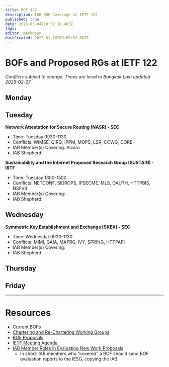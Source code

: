 ```yaml
---
title: BOF 122
description: IAB BOF Coverage at IETF 122
published: true
date: 2025-03-04T10:32:18.483Z
tags: 
editor: markdown
dateCreated: 2025-01-10T00:07:52.687Z
---
```


# BOFs and Proposed RGs at IETF 122

*Conflicts subject to change. Times are local to Bangkok*
*Last updated 2025-02-27*

## Monday


## Tuesday

**Network Attestation for Secure Routing (NASR) - SEC**
* Time: Tuesday 0930-1130
* Conflicts: WIMSE, QIRG, IPPM, MOPS, LSR, CCWG, CORE
* IAB Member(s) Covering: Alvaro
* IAB Shepherd: 

**Sustainability and the Internet Proposed Research Group (SUSTAIN) - IRTF**
* Time: Tuesday 1300-1500
* Conflicts: NETCONF, SIDROPS, IPSECME, MLS, OAUTH, HTTPBIS, NSFV4
* IAB Member(s) Covering: 
* IAB Shepherd: 



## Wednesday

**Symmetric Key Establishment and Exchange (SKEX) - SEC**
* Time: Wednesdat 0930-1130
* Conflicts: MIMI, GAIA, MAPRG, IVY, SPRING, HTTPAPI
* IAB Member(s) Covering: 
* IAB Shepherd: 




## Thursday


## Friday



---
 # Resources

- [Current BOFs](https://datatracker.ietf.org/wg/bofs/)
- [Chartering and Re-Chartering Working Groups](https://datatracker.ietf.org/group/chartering/)
- [BOF Proposals](https://datatracker.ietf.org/doc/bof-requests)
- [IETF Meeting Agenda](https://datatracker.ietf.org/meeting/agenda/)
- [IAB Member Roles in Evaluating New Work Proposals](https://datatracker.ietf.org/doc/statement-iab-member-roles-in-evaluating-new-work-proposals/)
    - In short: IAB members who “covered” a BOF should send BOF evaluation reports to the IESG, copying the IAB.


